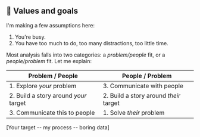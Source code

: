 ## 🎯 Values and goals



I'm making a few assumptions here:

1. You're busy.
2. You have too much to do, too many distractions, too little time.

Most analysis falls into two categories: a _problem/people_ fit, or a _people/problem_ fit. Let me explain:

| Problem / People | People / Problem |
|------------------|------------------|
| 1. Explore _your_ problem | 3. Communicate with people
| 2. Build a story around _your_ target | 2. Build a story around _their_ target |
| 3. Communicate this  to people | 1. Solve _their_ problem |

<!-- story = an experiment, focus, data plan, marketing plan, etc
target = values, goals, tasks
communicate = the interactions you have -->

<!-- 1. Test hunches
2. Track success -->

[Your target -- my process -- boring data]
